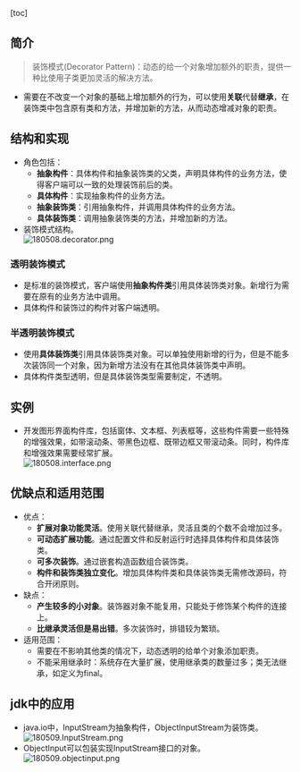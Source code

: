 [toc]
## 简介 ##
> 装饰模式(Decorator Pattern)：动态的给一个对象增加额外的职责，提供一种比使用子类更加灵活的解决方法。

- 需要在不改变一个对象的基础上增加额外的行为，可以使用**关联**代替**继承**，在装饰类中包含原有类和方法，并增加新的方法，从而动态增减对象的职责。

## 结构和实现 ##
- 角色包括：
    - **抽象构件**：具体构件和抽象装饰类的父类，声明具体构件的业务方法，使得客户端可以一致的处理装饰前后的类。
    - **具体构件**：实现抽象构件的业务方法。
    - **抽象装饰类**：引用抽象构件，并调用具体构件的业务方法。
    - **具体装饰类**：调用抽象装饰类的方法，并增加新的方法。
- 装饰模式结构。<br>![180508.decorator.png](https://img-blog.csdn.net/20180508145712788)

### 透明装饰模式 ###
- 是标准的装饰模式，客户端使用**抽象构件类**引用具体装饰类对象。新增行为需要在原有的业务方法中调用。
- 具体构件和装饰过的构件对客户端透明。

### 半透明装饰模式 ###
- 使用**具体装饰类**引用具体装饰类对象。可以单独使用新增的行为，但是不能多次装饰同一个对象，因为新增方法没有在其他具体装饰类中声明。
- 具体构件类型透明，但是具体装饰类型需要制定，不透明。

## 实例 ##
- 开发图形界面构件库，包括窗体、文本框、列表框等，这些构件需要一些特殊的增强效果，如带滚动条、带黑色边框、既带边框又带滚动条。同时，构件库和增强效果需要经常扩展。<br>![180508.interface.png](https://img-blog.csdn.net/20180508145847989)

## 优缺点和适用范围 ##
- 优点：
    - **扩展对象功能灵活**。使用关联代替继承，灵活且类的个数不会增加过多。
    - **可动态扩展功能**。通过配置文件和反射运行时选择具体构件和具体装饰类。
    - **可多次装饰**。通过嵌套构造函数组合装饰类。
    - **构件和装饰类独立变化**。增加具体构件类和具体装饰类无需修改源码，符合开闭原则。
- 缺点：
    - **产生较多的小对象**。装饰器对象不能复用，只能处于修饰某个构件的连接上。
    - **比继承灵活但是易出错**。多次装饰时，排错较为繁琐。
- 适用范围：
    - 需要在不影响其他类的情况下，动态透明的给单个对象添加职责。
    - 不能采用继承时：系统存在大量扩展，使用继承类的数量过多；类无法继承，如定义为final。

## jdk中的应用 ##
- java.io中，InputStream为抽象构件，ObjectInputStream为装饰类。<br>![180509.InputStream.png](https://img-blog.csdn.net/20180509233958499)
- ObjectInput可以包装实现InputStream接口的对象。<br>![180509.objectinput.png](https://img-blog.csdn.net/20180509233106554)

